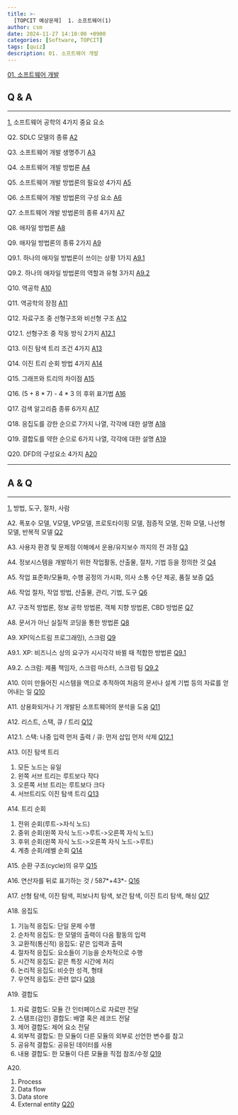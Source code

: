 ```yaml
---
title: >-
  [TOPCIT 예상문제]  1. 소프트웨어(1)
author: csm
date: 2024-11-27 14:10:00 +0900
categories: [Software, TOPCIT]
tags: [quiz]
description: 01. 소프트웨어 개발
---
```


[01. 소프트웨어 개발](https://www.topcit.or.kr/upload/edubox/essence/ess_ko_01/index.html)

## Q & A 
---
<span id="q1"></span> [1.](#a1) 소프트웨어 공학의 4가지 중요 요소

<span id="q2">Q2.</span> SDLC 모델의 종류 [A2](#a2)  

<span id="q3">Q3.</span> 소프트웨어 개발 생명주기 [A3](#a3)  

<span id="q4">Q4.</span> 소프트웨어 개발 방법론 [A4](#a4)  

<span id="q5">Q5.</span> 소프트웨어 개발 방법론의 필요성 4가지 [A5](#a5)  

<span id="q6">Q6.</span> 소프트웨어 개발 방법론의 구성 요소 [A6](#a6)  

<span id="q7">Q7.</span> 소프트웨어 개발 방법론의 종류 4가지 [A7](#a7)  

<span id="q8">Q8.</span> 애자일 방법론 [A8](#a8)  

<span id="q9">Q9.</span> 애자일 방법론의 종류 2가지 [A9](#a9)  

<span id="q91">Q9.1.</span> 하나의 애자일 방법론이 쓰이는 상황 1가지 [A9.1](#a91)  

<span id="q92">Q9.2.</span> 하나의 애자일 방법론의 역할과 유형 3가지 [A9.2](#a92)  

<span id="q10">Q10.</span> 역공학 [A10](#a10)  

<span id="q11">Q11.</span> 역공학의 장점 [A11](#a11)  

<span id="q12">Q12.</span> 자료구조 중 선형구조와 비선형 구조 [A12](#a12)  

<span id="q121">Q12.1.</span> 선형구조 중 작동 방식 2가지 [A12.1](#a121)  

<span id="q13">Q13.</span> 이진 탐색 트리 조건 4가지 [A13](#a13)  

<span id="q14">Q14.</span> 이진 트리 순회 방법 4가지 [A14](#a14)  

<span id="q15">Q15.</span> 그래프와 트리의 차이점 [A15](#a15)  

<span id="q16">Q16.</span> (5 + 8 * 7) - 4 * 3 의 후위 표기법 [A16](#a16)  

<span id="q17">Q17.</span> 검색 알고리즘 종류 6가지 [A17](#a17)  

<span id="q18">Q18.</span> 응집도를 강한 순으로 7가지 나열, 각각에 대한 설명 [A18](#a18)  

<span id="q19">Q19.</span> 결합도를 약한 순으로 6가지 나열, 각각에 대한 설명 [A19](#a19)  

<span id="q20">Q20.</span> DFD의 구성요소 4가지 [A20](#a20)  

---

## A & Q 
---
<span id="a1"></span> [1.](#q1) 방법, 도구, 절차, 사람

<span id="a2">A2.</span> 폭포수 모델, V모델, VP모델, 프로토타이핑 모델, 점증적 모델, 진화 모델, 나선형 모델, 반복적 모델 [Q2](#q2)  

<span id="a3">A3.</span> 사용자 환경 및 문제점 이해에서 운용/유지보수 까지의 전 과정 [Q3](#q3)  

<span id="a4">A4.</span> 정보시스템을 개발하기 위한 작업활동, 산출물, 절차, 기법 등을 정의한 것 [Q4](#q4)  

<span id="a5">A5.</span> 작업 표준화/모듈화, 수행 공정의 가시화, 의사 소통 수단 제공, 품질 보증 [Q5](#q5)  

<span id="a6">A6.</span> 작업 절차, 작업 방법, 산출물, 관리, 기법, 도구 [Q6](#q6)  

<span id="a7">A7.</span> 구조적 방법론, 정보 공학 방법론, 객체 지향 방법론, CBD 방법론 [Q7](#q7)  

<span id="a8">A8.</span> 문서가 아닌 실질적 코딩을 통한 방법론 [Q8](#q8)  

<span id="a9">A9.</span> XP(익스트림 프로그래밍), 스크럼 [Q9](#q9)  

<span id="a91">A9.1.</span> XP: 비즈니스 상의 요구가 시시각각 바뀔 때 적합한 방법론 [Q9.1](#q91)  

<span id="a92">A9.2.</span> 스크럼: 제품 책임자, 스크럼 마스터, 스크럼 팀 [Q9.2](#q92)  

<span id="a10">A10.</span> 이미 만들어진 시스템을 역으로 추적하여 처음의 문서나 설계 기법 등의 자료를 얻어내는 일 [Q10](#q10)  

<span id="a11">A11.</span> 상용화되거나 기 개발된 소프트웨어의 분석을 도움 [Q11](#q11)  

<span id="a12">A12.</span> 리스트, 스택, 큐 / 트리 [Q12](#q12)  

<span id="a121">A12.1.</span> 스택: 나중 입력 먼저 출력 / 큐: 먼저 삽입 먼저 삭제 [Q12.1](#q121)  

<span id="a13">A13.</span> 이진 탐색 트리  
 1) 모든 노드는 유일  
 2) 왼쪽 서브 트리는 루트보다 작다  
 3) 오른쪽 서브 트리는 루트보다 크다  
 4) 서브트리도 이진 탐색 트리 [Q13](#q13)  

<span id="a14">A14.</span> 트리 순회  
 1) 전위 순회(루트->자식 노드)  
 2) 중위 순회(왼쪽 자식 노드->루트->오른쪽 자식 노드)  
 3) 후위 순회(왼쪽 자식 노드->오른쪽 자식 노드->루트)  
 4) 계층 순회/레벨 순회 [Q14](#q14)  

<span id="a15">A15.</span> 순환 구조(cycle)의 유무 [Q15](#q15)  

<span id="a16">A16.</span> 연산자를 뒤로 표기하는 것 / 587*+43\*- [Q16](#q16)  

<span id="a17">A17.</span> 선형 탐색, 이진 탐색, 피보나치 탐색, 보간 탐색, 이진 트리 탐색, 해싱 [Q17](#q17)  

<span id="a18">A18.</span> 응집도  
 1) 기능적 응집도: 단일 문제 수행  
 2) 순차적 응집도: 한 모델의 출력이 다음 활동의 입력  
 3) 교환적(통신적) 응집도: 같은 입력과 출력  
 4) 절차적 응집도: 요소들이 기능을 순차적으로 수행  
 5) 시간적 응집도: 같은 특정 시간에 처리  
 6) 논리적 응집도: 비슷한 성격, 형태  
 7) 우연적 응집도: 관련 없다 [Q18](#q18)  

<span id="a19">A19.</span> 결합도  
 1) 자료 결합도: 모듈 간 인터페이스로 자료만 전달  
 2) 스탬프(검인) 결합도: 배열 혹은 레코드 전달  
 3) 제어 결합도: 제어 요소 전달  
 4) 외부적 결합도: 한 모듈이 다른 모듈의 외부로 선언한 변수를 참고  
 5) 공유적 결합도: 공유된 데이터를 사용  
 6) 내용 결합도: 한 모듈이 다른 모듈을 직접 참조/수정 [Q19](#q19)  

<span id="a20">A20.</span>  
 1) Process  
 2) Data flow  
 3) Data store  
 4) External entity [Q20](#q20)  
